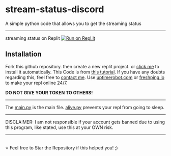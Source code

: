 # stream-status-discord

A simple python code that allows you to get the streaming status

----

streaming status on Replit
[![Run on Repl.it](https://repl.it/badge/github/GGpaogah/stream-status-discord)](https://repl.it/github/GGpaogah/stream-status-discord)



## Installation

Fork this github repository. then create a new replit project.
or [click me](https://replit.com/github/GGpaogah/stream-status-discord) to install it automatically.
This Code is from [this tutorial](https://youtu.be/LiCd8c4QQ7U). If you have any doubts regarding this, feel free to [contact me](https://discord.gg/ZNaZyeVVJn).
Use [uptimerobot.com](https://uptimerobot.com) or [freshping.io](https://www.freshworks.com/website-monitoring/) to make your repl online 24/7.

**DO NOT GIVE YOUR TOKEN TO OTHERS!**

----

The [main.py](https://github.com/GGpaogah/stream-status-discord/blob/main/main.py) is the main file. [alive.py](https://github.com/GGpaogah/stream-status-discord/blob/main/alive.py)
prevents your repl from going to sleep. 


----

DISCLAIMER: I am not responsible if your account gets banned due to using this program, like stated, use this at your OWN risk.

----
</br>
⭐ Feel free to Star the Repository if this helped you! ;)
